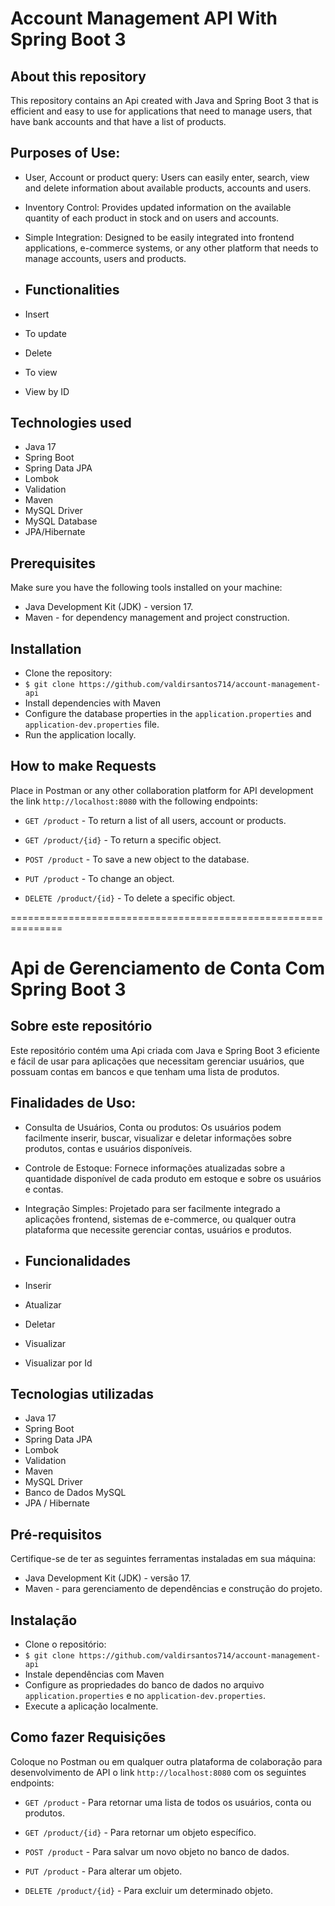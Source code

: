 # Account Management API With Spring Boot 3

## About this repository
This repository contains an Api created with Java and Spring Boot 3 that is efficient and easy to use for applications that need to manage users, that have bank accounts and that have a list of products.
## Purposes of Use:

- User, Account or product query: Users can easily enter, search, view and delete information about available products, accounts and users.

- Inventory Control: Provides updated information on the available quantity of each product in stock and on users and accounts.

- Simple Integration: Designed to be easily integrated into frontend applications, e-commerce systems, or any other platform that needs to manage accounts, users and products.

- ## Functionalities
- Insert
- To update
- Delete
- To view
- View by ID

## Technologies used
- Java 17
- Spring Boot
- Spring Data JPA
- Lombok
- Validation
- Maven
- MySQL Driver
- MySQL Database
- JPA/Hibernate

## Prerequisites
Make sure you have the following tools installed on your machine:

- Java Development Kit (JDK) - version 17.
- Maven - for dependency management and project construction.

## Installation
- Clone the repository:
- `$ git clone https://github.com/valdirsantos714/account-management-api`
- Install dependencies with Maven
- Configure the database properties in the `application.properties` and `application-dev.properties` file.
- Run the application locally.

## How to make Requests

Place in Postman or any other collaboration platform for API development the link `http://localhost:8080` with the following endpoints:

- `GET /product` - To return a list of all users, account or products.

- `GET /product/{id}` - To return a specific object.

- `POST /product` - To save a new object to the database.

- `PUT /product` - To change an object.

- `DELETE /product/{id}` - To delete a specific object.

===============================================================

# Api de Gerenciamento de Conta Com Spring Boot 3

## Sobre este repositório
Este repositório contém uma Api criada com Java e Spring Boot 3 eficiente e fácil de usar para aplicações que necessitam gerenciar usuários, que possuam contas em bancos e que tenham uma lista de produtos.

## Finalidades de Uso:

- Consulta de Usuários, Conta ou produtos: Os usuários podem facilmente inserir, buscar, visualizar e deletar informações sobre produtos, contas e usuários disponíveis.

- Controle de Estoque: Fornece informações atualizadas sobre a quantidade disponível de cada produto em estoque e sobre os usuários e contas.

- Integração Simples: Projetado para ser facilmente integrado a aplicações frontend, sistemas de e-commerce, ou qualquer outra plataforma que necessite gerenciar contas, usuários e produtos.

- ## Funcionalidades
- Inserir
- Atualizar
- Deletar
- Visualizar
- Visualizar por Id

## Tecnologias utilizadas
- Java 17
- Spring Boot
- Spring Data JPA
- Lombok
- Validation
- Maven
- MySQL Driver
- Banco de Dados MySQL
- JPA / Hibernate

## Pré-requisitos
Certifique-se de ter as seguintes ferramentas instaladas em sua máquina:

- Java Development Kit (JDK) - versão 17.
- Maven - para gerenciamento de dependências e construção do projeto.

## Instalação
- Clone o repositório:
- `$ git clone https://github.com/valdirsantos714/account-management-api`
- Instale dependências com Maven
- Configure as propriedades do banco de dados no arquivo `application.properties` e no `application-dev.properties`.
- Execute a aplicação localmente.

## Como fazer Requisições

Coloque no Postman ou em qualquer outra plataforma de colaboração para desenvolvimento de API o link `http://localhost:8080` com os seguintes endpoints:

- `GET /product` - Para retornar uma lista de todos os usuários, conta ou produtos.

- `GET /product/{id}` - Para retornar um objeto específico.

- `POST /product` - Para salvar um novo objeto no banco de dados.

- `PUT /product` - Para alterar um objeto.

- `DELETE /product/{id}` - Para excluir um determinado objeto.
  
